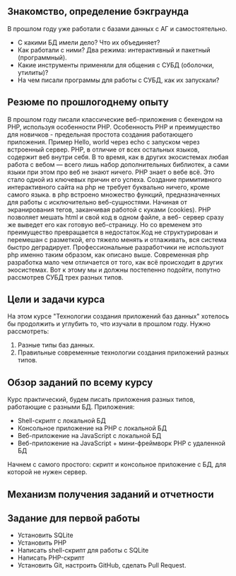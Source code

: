 ## Знакомство, определение бэкграунда
В прошлом году уже работали с базами данных с АГ и самостоятельно.
* С какими БД имели дело? Что их объединяет?
* Как работали с ними? Два режима: интерактивный и пакетный (программный).
* Какие инструменты применяли для общения с СУБД (оболочки, утилиты)?
* На чем писали программы для работы с СУБД, как их запускали?

## Резюме по прошлогоднему опыту
В прошлом году писали классические веб-приложения с бекендом на PHP, используя особенности PHP. 
Особенность PHP и преимущество для новичков - предельная простота создания работающего приложения. Пример Hello, world через echo с запуском через встроенный сервер.
PHP, в отличие от всех остальных языков, содержит веб внутри себя. В то время, как в других экосистемах любая работа с вебом — всего лишь набор дополнительных библиотек, а сами языки при этом про веб не знают ничего. PHP знает о вебе всё. Это стало одной из ключевых причин его успеха. Создание примитивного интерактивного сайта на php не требует буквально ничего, кроме самого языка. в php встроено множество функций, предназначенных для работы с исключительно веб-сущностями. Начиная от экранирования тегов, заканчивая работой с куками (cookies). PHP позволяет мешать html и свой код в одном файле, а веб- сервер сразу же выведет его как готовую веб-страницу.
Но со временем это преимущество превращается в недостаток.Код не структурирован и перемешан с разметкой, его тяжело менять и отлаживать, вся система быстро деградирует. Профессиональные разработчики не используют php именно таким образом, как описано выше. Современная php разработка мало чем отличается от того, как всё происходит в других экосистемах. Вот к этому мы и должны постепенно подойти, попутно рассмотрев СУБД трех разных типов.

## Цели и задачи курса
На этом курсе "Технологии создания приложений баз данных" хотелось бы продолжить и углубить то, что изучали в прошлом году. Нужно рассмотреть:
1. Разные типы баз данных.
2. Правильные современные технологии создания приложений разных типов.

## Обзор заданий по всему курсу
Курс практический, будем писать приложения разных типов, работающие с разными БД. 
Приложения:
* Shell-скрипт с локальной БД
* Консольное приложение на PHP с локальной БД
* Веб-приложение на JavaScript с локальной БД
* Веб-приложение на JavaScript + мини-фреймворк PHP с удаленной БД

Начнем с самого простого: скрипт и консольное приложение с БД, для которой не нужен сервер.

## Механизм получения заданий и отчетности

## Задание для первой работы
* Установить SQLite
* Установить PHP
* Написать shell-скрипт для работы с SQLite
* Написать PHP-скрипт
* Установить Git, настроить GitHub, сделать Pull Request.


